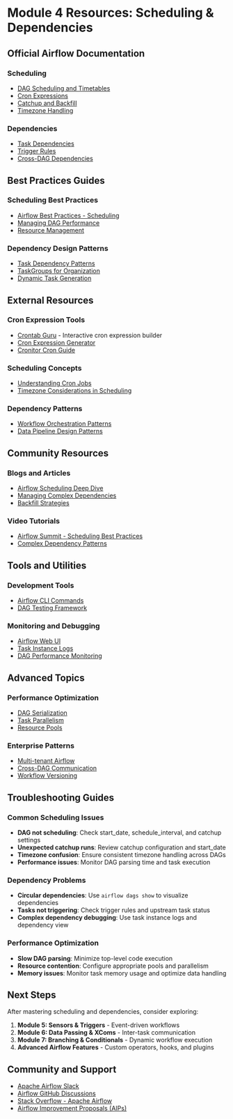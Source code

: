 # Module 4 Resources: Scheduling & Dependencies

## Official Airflow Documentation

### Scheduling

- [DAG Scheduling and Timetables](https://airflow.apache.org/docs/apache-airflow/stable/concepts/dags.html#scheduling-timetables)
- [Cron Expressions](https://airflow.apache.org/docs/apache-airflow/stable/concepts/dags.html#cron-expressions)
- [Catchup and Backfill](https://airflow.apache.org/docs/apache-airflow/stable/concepts/dags.html#catchup)
- [Timezone Handling](https://airflow.apache.org/docs/apache-airflow/stable/timezone.html)

### Dependencies

- [Task Dependencies](https://airflow.apache.org/docs/apache-airflow/stable/concepts/dags.html#task-dependencies)
- [Trigger Rules](https://airflow.apache.org/docs/apache-airflow/stable/concepts/dags.html#trigger-rules)
- [Cross-DAG Dependencies](https://airflow.apache.org/docs/apache-airflow/stable/concepts/dags.html#cross-dag-dependencies)

## Best Practices Guides

### Scheduling Best Practices

- [Airflow Best Practices - Scheduling](https://airflow.apache.org/docs/apache-airflow/stable/best-practices.html#scheduling)
- [Managing DAG Performance](https://airflow.apache.org/docs/apache-airflow/stable/best-practices.html#dag-performance)
- [Resource Management](https://airflow.apache.org/docs/apache-airflow/stable/concepts/pools.html)

### Dependency Design Patterns

- [Task Dependency Patterns](https://airflow.apache.org/docs/apache-airflow/stable/concepts/dags.html#task-dependencies)
- [TaskGroups for Organization](https://airflow.apache.org/docs/apache-airflow/stable/concepts/taskgroup.html)
- [Dynamic Task Generation](https://airflow.apache.org/docs/apache-airflow/stable/concepts/dynamic-task-mapping.html)

## External Resources

### Cron Expression Tools

- [Crontab Guru](https://crontab.guru/) - Interactive cron expression builder
- [Cron Expression Generator](https://www.freeformatter.com/cron-expression-generator-quartz.html)
- [Cronitor Cron Guide](https://cronitor.io/cron-reference)

### Scheduling Concepts

- [Understanding Cron Jobs](https://www.digitalocean.com/community/tutorials/how-to-use-cron-to-automate-tasks-ubuntu-1804)
- [Timezone Considerations in Scheduling](https://blog.miguelgrinberg.com/post/it-s-time-for-a-change-datetime-utc-is-now-deprecated)

### Dependency Patterns

- [Workflow Orchestration Patterns](https://medium.com/@maximebeauchemin/functional-data-engineering-a-modern-paradigm-for-batch-data-processing-2327ec32c42a)
- [Data Pipeline Design Patterns](https://www.oreilly.com/library/view/data-pipelines-pocket/9781492087823/)

## Community Resources

### Blogs and Articles

- [Airflow Scheduling Deep Dive](https://medium.com/apache-airflow/airflow-scheduling-beyond-the-basics-6b1d4b6b8b8a)
- [Managing Complex Dependencies](https://medium.com/apache-airflow/managing-complex-dependencies-in-apache-airflow-b8b9c8b8b8b8)
- [Backfill Strategies](https://blog.astronomer.io/airflow-backfill-strategies)

### Video Tutorials

- [Airflow Summit - Scheduling Best Practices](https://www.youtube.com/watch?v=scheduling-best-practices)
- [Complex Dependency Patterns](https://www.youtube.com/watch?v=dependency-patterns)

## Tools and Utilities

### Development Tools

- [Airflow CLI Commands](https://airflow.apache.org/docs/apache-airflow/stable/cli-and-env-variables-ref.html)
- [DAG Testing Framework](https://airflow.apache.org/docs/apache-airflow/stable/best-practices.html#unit-testing)

### Monitoring and Debugging

- [Airflow Web UI](https://airflow.apache.org/docs/apache-airflow/stable/ui.html)
- [Task Instance Logs](https://airflow.apache.org/docs/apache-airflow/stable/logging-monitoring/logging-tasks.html)
- [DAG Performance Monitoring](https://airflow.apache.org/docs/apache-airflow/stable/logging-monitoring/metrics.html)

## Advanced Topics

### Performance Optimization

- [DAG Serialization](https://airflow.apache.org/docs/apache-airflow/stable/concepts/dags.html#dag-serialization)
- [Task Parallelism](https://airflow.apache.org/docs/apache-airflow/stable/concepts/dags.html#parallelism)
- [Resource Pools](https://airflow.apache.org/docs/apache-airflow/stable/concepts/pools.html)

### Enterprise Patterns

- [Multi-tenant Airflow](https://airflow.apache.org/docs/apache-airflow/stable/security/multi-tenancy.html)
- [Cross-DAG Communication](https://airflow.apache.org/docs/apache-airflow/stable/concepts/dags.html#cross-dag-dependencies)
- [Workflow Versioning](https://airflow.apache.org/docs/apache-airflow/stable/best-practices.html#dag-versioning)

## Troubleshooting Guides

### Common Scheduling Issues

- **DAG not scheduling**: Check start_date, schedule_interval, and catchup settings
- **Unexpected catchup runs**: Review catchup configuration and start_date
- **Timezone confusion**: Ensure consistent timezone handling across DAGs
- **Performance issues**: Monitor DAG parsing time and task execution

### Dependency Problems

- **Circular dependencies**: Use `airflow dags show` to visualize dependencies
- **Tasks not triggering**: Check trigger rules and upstream task status
- **Complex dependency debugging**: Use task instance logs and dependency view

### Performance Optimization

- **Slow DAG parsing**: Minimize top-level code execution
- **Resource contention**: Configure appropriate pools and parallelism
- **Memory issues**: Monitor task memory usage and optimize data handling

## Next Steps

After mastering scheduling and dependencies, consider exploring:

1. **Module 5: Sensors & Triggers** - Event-driven workflows
2. **Module 6: Data Passing & XComs** - Inter-task communication
3. **Module 7: Branching & Conditionals** - Dynamic workflow execution
4. **Advanced Airflow Features** - Custom operators, hooks, and plugins

## Community and Support

- [Apache Airflow Slack](https://apache-airflow-slack.herokuapp.com/)
- [Airflow GitHub Discussions](https://github.com/apache/airflow/discussions)
- [Stack Overflow - Apache Airflow](https://stackoverflow.com/questions/tagged/apache-airflow)
- [Airflow Improvement Proposals (AIPs)](https://cwiki.apache.org/confluence/display/AIRFLOW/Airflow+Improvement+Proposals)
